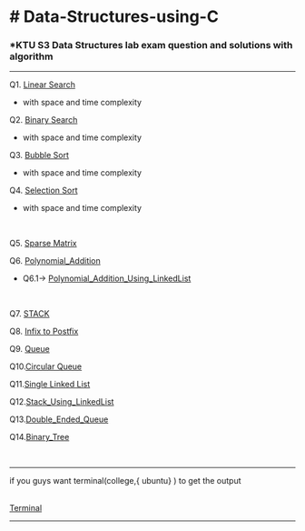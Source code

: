<h1> # Data-Structures-using-C </h1>

<h3>*KTU S3 Data Structures lab exam question and solutions with algorithm</h3>

<hr>

Q1. [Linear Search ](https://github.com/abhinavomanakuttan/Data-Structures-using-C/tree/main/01_Linear_Search)
<br>

  * with space and time complexity

Q2. [ Binary Search ](https://github.com/abhinavomanakuttan/Data-Structures-using-C/tree/main/02_Binary_Search.C)
<br>

  * with space and time complexity

Q3. [ Bubble Sort ](https://github.com/abhinavomanakuttan/Data-Structures-using-C/tree/main/03_Bubble_sort.C)
<br>

  * with space and time complexity

Q4. [ Selection Sort ](https://github.com/abhinavomanakuttan/Data-Structures-using-C/tree/main/04_Selection_Sort)
<br>

  * with space and time complexity

<br>

Q5. [ Sparse Matrix ](https://github.com/abhinavomanakuttan/Data-Structures-using-C/tree/main/05_Sparse_Matrix) 

Q6. [ Polynomial_Addition ](https://github.com/abhinavomanakuttan/Data-Structures-using-C/tree/main/06_Polynomial_Addition)
<br>

  * Q6.1-> [Polynomial_Addition_Using_LinkedList](https://github.com/abhinavomanakuttan/Data-Structures-using-C/blob/main/06_Polynomial_Addition/Problem1.c)

<br>



Q7. [ STACK ](https://github.com/abhinavomanakuttan/Data-Structures-using-C/tree/main/07_STACK)

Q8. [ Infix to Postfix ](https://github.com/abhinavomanakuttan/Data-Structures-using-C/tree/main/08_InfixToPostfix)

Q9. [Queue](https://github.com/abhinavomanakuttan/Data-Structures-using-C/tree/main/09_Queue)

Q10.[Circular Queue](10_Circular_Queue)

Q11.[Single Linked List](https://github.com/abhinavomanakuttan/Data-Structures-using-C/blob/main/11_Single_linked_list/SIngle_linked_List.c)

Q12.[Stack_Using_LinkedList](https://github.com/abhinavomanakuttan/Data-Structures-using-C/tree/main/12_Stack_Using_LinkedList)

Q13.[Double_Ended_Queue](https://github.com/abhinavomanakuttan/Data-Structures-using-C/tree/main/13_Double_Ended_Queue)

Q14.[Binary_Tree](https://github.com/abhinavomanakuttan/Data-Structures-using-C/tree/main/14_Binary_Tree)

<br>
<hr>
if you guys want terminal(college,{ ubuntu} ) to get the output 
<br>
<br>

[Terminal](https://github.com/joshyajith863/html_with_Basic_Css/tree/main)

<hr>
